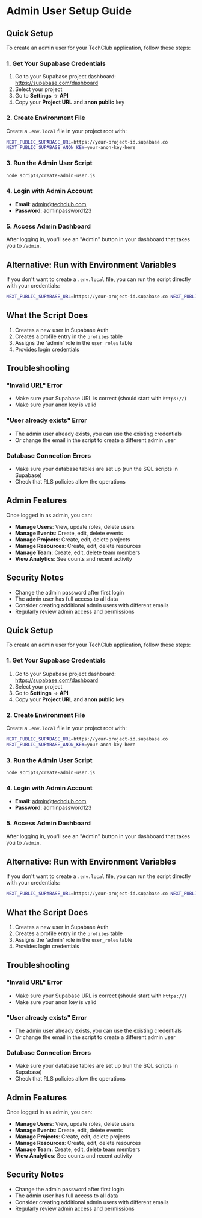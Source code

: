 # Admin User Setup Guide

## Quick Setup

To create an admin user for your TechClub application, follow these steps:

### 1. Get Your Supabase Credentials

1. Go to your Supabase project dashboard: https://supabase.com/dashboard
2. Select your project
3. Go to **Settings** → **API**
4. Copy your **Project URL** and **anon public** key

### 2. Create Environment File

Create a `.env.local` file in your project root with:

```bash
NEXT_PUBLIC_SUPABASE_URL=https://your-project-id.supabase.co
NEXT_PUBLIC_SUPABASE_ANON_KEY=your-anon-key-here
```

### 3. Run the Admin User Script

```bash
node scripts/create-admin-user.js
```

### 4. Login with Admin Account

- **Email**: admin@techclub.com
- **Password**: adminpassword123

### 5. Access Admin Dashboard

After logging in, you'll see an "Admin" button in your dashboard that takes you to `/admin`.

## Alternative: Run with Environment Variables

If you don't want to create a `.env.local` file, you can run the script directly with your credentials:

```bash
NEXT_PUBLIC_SUPABASE_URL=https://your-project-id.supabase.co NEXT_PUBLIC_SUPABASE_ANON_KEY=your-anon-key-here node scripts/create-admin-user.js
```

## What the Script Does

1. Creates a new user in Supabase Auth
2. Creates a profile entry in the `profiles` table
3. Assigns the 'admin' role in the `user_roles` table
4. Provides login credentials

## Troubleshooting

### "Invalid URL" Error
- Make sure your Supabase URL is correct (should start with `https://`)
- Make sure your anon key is valid

### "User already exists" Error
- The admin user already exists, you can use the existing credentials
- Or change the email in the script to create a different admin user

### Database Connection Errors
- Make sure your database tables are set up (run the SQL scripts in Supabase)
- Check that RLS policies allow the operations

## Admin Features

Once logged in as admin, you can:

- **Manage Users**: View, update roles, delete users
- **Manage Events**: Create, edit, delete events
- **Manage Projects**: Create, edit, delete projects  
- **Manage Resources**: Create, edit, delete resources
- **Manage Team**: Create, edit, delete team members
- **View Analytics**: See counts and recent activity

## Security Notes

- Change the admin password after first login
- The admin user has full access to all data
- Consider creating additional admin users with different emails
- Regularly review admin access and permissions 

## Quick Setup

To create an admin user for your TechClub application, follow these steps:

### 1. Get Your Supabase Credentials

1. Go to your Supabase project dashboard: https://supabase.com/dashboard
2. Select your project
3. Go to **Settings** → **API**
4. Copy your **Project URL** and **anon public** key

### 2. Create Environment File

Create a `.env.local` file in your project root with:

```bash
NEXT_PUBLIC_SUPABASE_URL=https://your-project-id.supabase.co
NEXT_PUBLIC_SUPABASE_ANON_KEY=your-anon-key-here
```

### 3. Run the Admin User Script

```bash
node scripts/create-admin-user.js
```

### 4. Login with Admin Account

- **Email**: admin@techclub.com
- **Password**: adminpassword123

### 5. Access Admin Dashboard

After logging in, you'll see an "Admin" button in your dashboard that takes you to `/admin`.

## Alternative: Run with Environment Variables

If you don't want to create a `.env.local` file, you can run the script directly with your credentials:

```bash
NEXT_PUBLIC_SUPABASE_URL=https://your-project-id.supabase.co NEXT_PUBLIC_SUPABASE_ANON_KEY=your-anon-key-here node scripts/create-admin-user.js
```

## What the Script Does

1. Creates a new user in Supabase Auth
2. Creates a profile entry in the `profiles` table
3. Assigns the 'admin' role in the `user_roles` table
4. Provides login credentials

## Troubleshooting

### "Invalid URL" Error
- Make sure your Supabase URL is correct (should start with `https://`)
- Make sure your anon key is valid

### "User already exists" Error
- The admin user already exists, you can use the existing credentials
- Or change the email in the script to create a different admin user

### Database Connection Errors
- Make sure your database tables are set up (run the SQL scripts in Supabase)
- Check that RLS policies allow the operations

## Admin Features

Once logged in as admin, you can:

- **Manage Users**: View, update roles, delete users
- **Manage Events**: Create, edit, delete events
- **Manage Projects**: Create, edit, delete projects  
- **Manage Resources**: Create, edit, delete resources
- **Manage Team**: Create, edit, delete team members
- **View Analytics**: See counts and recent activity

## Security Notes

- Change the admin password after first login
- The admin user has full access to all data
- Consider creating additional admin users with different emails
- Regularly review admin access and permissions 